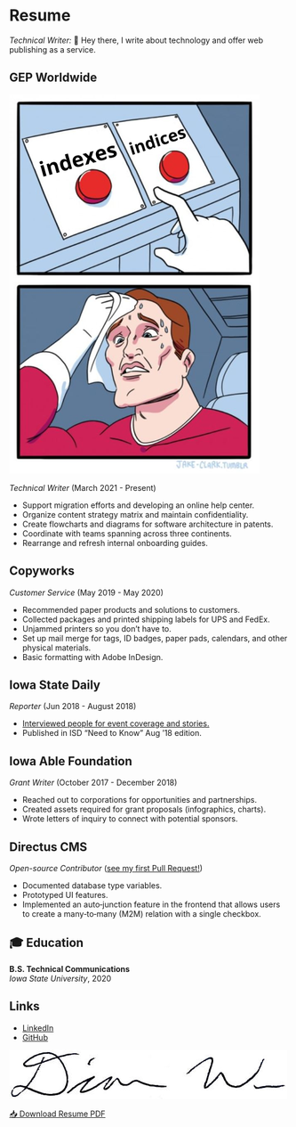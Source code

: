 # Resume

*Technical Writer:* 👋 Hey there, I write about technology and offer web publishing as a service.
<!-- 
### Help Guides

Please see [Port Forwarding](/portfolio/how-to-port-forwarding/) and [Purely Illustrated Manual](portfolio/wordless).

### Scripting

- [Python](/portfolio/python)
- [PowerShell](/portfolio/powershell)
- [JavaScript](/portfolio/js)

### 3D Graphics

Please see [editor](/portfolio/zdog-scope/) and [parrot](/portfolio/js/). -->

## GEP Worldwide

<img src="twmeme1.png#floatright" alt="Meme of two buttons labeled 'indexes' and 'indices,' and a man sweating while choosing which button to press."/>

*Technical Writer* (March 2021 - Present)

- Support migration efforts and developing an online help center.
- Organize content strategy matrix and maintain confidentiality.
- Create flowcharts and diagrams for software architecture in patents.
- Coordinate with teams spanning across three continents.
- Rearrange and refresh internal onboarding guides.

<!-- **Client Tech Video Scripts**

- Write bite-sized explanations of GEP Software's current engineering projects.
- Showcase the department's cutting edge practices and innovations.
- Limitations: video length of around 1 minute - 70 seconds per topic. -->


<!-- 
> The inventor should provide math equations in LaTeX notation. Alternatively, they can send over a Markdown document with Tex equations. See [Upmath Markdown & LaTeX Editor](https://upmath.me/).
>
> Use [Upmath Online Editor](https://i.upmath.me/) to generate high quality SVGs from LaTeX.
>
> 1. Paste text into the box.
> 2. The generated equation will appear below the box.
> 3. Right-click to **Save Image As...**
>
> Import the equation into your graphics program of choice. -->

## Copyworks

*Customer Service* (May 2019 - May 2020)

- Recommended paper products and solutions to customers.
- Collected packages and printed shipping labels for UPS and FedEx.
- Unjammed printers so you don’t have to.
- Set up mail merge for tags, ID badges, paper pads, calendars, and other physical materials.
- Basic formatting with Adobe InDesign.

## Iowa State Daily 

*Reporter* (Jun 2018 - August 2018)

- [Interviewed people for event coverage and stories.](https://www.iowastatedaily.com/news/ames-community-comes-together-for-fireworks-celebration/article_b406183a-7f3e-11e8-878d-b307a8286134.html)
- Published in ISD “Need to Know” Aug ’18 edition.

## Iowa Able Foundation

*Grant Writer* (October 2017 - December 2018)

- Reached out to corporations for opportunities and partnerships.
- Created assets required for grant proposals (infographics, charts).
- Wrote letters of inquiry to connect with potential sponsors.

## Directus CMS

*Open-source Contributor* ([see my first Pull Request!](https://firstpr.me/#ceruulean))

-  Documented database type variables.
-  Prototyped UI features.
-  Implemented an auto‑junction feature in the frontend that allows users to create a many‑to‑many (M2M) relation with a single checkbox.

## 🎓 Education

**B.S. Technical Communications**   
*Iowa State University*, 2020


## Links

- [LinkedIn](https://www.linkedin.com/in/dcwu/)
- [GitHub](https://github.com/ceruulean)

<img src="sig.jpg#floatright" alt="Signature of Diana Wu"/>

[📥 Download Resume PDF](/portfolio/2022-03_resume_cv.pdf)

